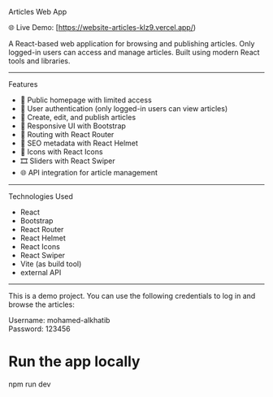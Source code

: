 Articles Web App

🌐 Live Demo: [https://website-articles-klz9.vercel.app/)



A React-based web application for browsing and publishing articles. Only logged-in users can access and manage articles. Built using modern React tools and libraries.

---

 Features

- 🧾 Public homepage with limited access
- 🔐 User authentication (only logged-in users can view articles)
- 📝 Create, edit, and publish articles
- 📱 Responsive UI with Bootstrap
- 🔀 Routing with React Router
- 🧠 SEO metadata with React Helmet
- 🎨 Icons with React Icons
- 🎞 Sliders with React Swiper
- 🌐 API integration for article management

---

 Technologies Used

- React
- Bootstrap
- React Router
- React Helmet
- React Icons
- React Swiper
- Vite (as build tool)
-  external API

---

This is a demo project. You can use the following credentials to log in and browse the articles:

Username: mohamed-alkhatib  
Password: 123456

# Run the app locally




npm run dev
